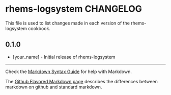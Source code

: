 rhems-logsystem CHANGELOG
=========================

This file is used to list changes made in each version of the rhems-logsystem cookbook.

0.1.0
-----
- [your_name] - Initial release of rhems-logsystem

- - -
Check the [Markdown Syntax Guide](http://daringfireball.net/projects/markdown/syntax) for help with Markdown.

The [Github Flavored Markdown page](http://github.github.com/github-flavored-markdown/) describes the differences between markdown on github and standard markdown.
